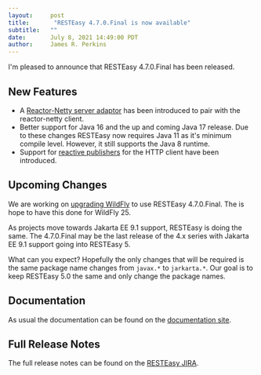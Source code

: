 ```yaml
---
layout:     post
title:       "RESTEasy 4.7.0.Final is now available"
subtitle:   ""
date:       July 8, 2021 14:49:00 PDT
author:     James R. Perkins
---
```


I'm pleased to announce that RESTEasy 4.7.0.Final has been released.

## New Features

* A [Reactor-Netty server adaptor](https://docs.jboss.org/resteasy/docs/4.7.0.Final/userguide/html/RESTEasy_Embedded_Container.html#d4e2922) has been introduced to pair with the reactor-netty client.
* Better support for Java 16 and the up and coming Java 17 release. Due to these changes RESTEasy now requires Java 11 as it's minimum compile level. However, it still supports the Java 8 runtime.
* Support for [reactive publishers](https://issues.redhat.com/browse/RESTEASY-2943) for the HTTP client have been introduced.

## Upcoming Changes

We are working on [upgrading WildFly](https://issues.redhat.com/browse/WFLY-14812) to use RESTEasy 4.7.0.Final. The is hope to have this done for WildFly 25.

As projects move towards Jakarta EE 9.1 support, RESTEasy is doing the same. The 4.7.0.Final may be the last release of the 4.x series with Jakarta EE 9.1 support going into RESTEasy 5.

What can you expect? Hopefully the only changes that will be required is the same package name changes from `javax.*` to `jarkarta.*`. Our goal is to keep RESTEasy 5.0 the same and only change the package names.

## Documentation

As usual the documentation can be found on the [documentation site](https://docs.jboss.org/resteasy/docs/4.7.0.Final/userguide/html/index.html).

## Full Release Notes

The full release notes can be found on the [RESTEasy JIRA](https://issues.redhat.com/secure/ReleaseNote.jspa?projectId=12310560&version=12353153).